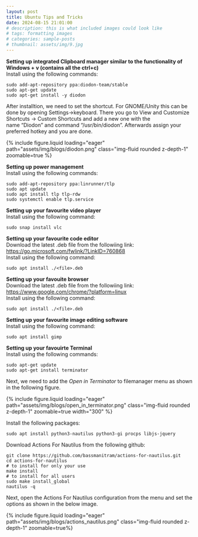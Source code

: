 ```yaml
---
layout: post
title: Ubuntu Tips and Tricks
date: 2024-08-15 21:01:00
# description: this is what included images could look like
# tags: formatting images
# categories: sample-posts
# thumbnail: assets/img/9.jpg
---
```




**Setting up integrated Clipboard manager similar to the functionality of Windows + v (contains all the ctrl+c)**\
Install using the following commands:
```shell
sudo add-apt-repository ppa:diodon-team/stable
sudo apt-get update
sudo apt-get install -y diodon
```
After installtion, we need to set the shortcut. For GNOME/Unity this can be done by opening Settings->keyboard. There you go to View and Customize Shortcuts -> Custom Shortcuts and add a new one with the name “Diodon” and command “/usr/bin/diodon”. Afterwards assign your preferred hotkey and you are done.

<div class="row mt-3">
    <div class="col-sm mt-3 mt-md-0">
        {% include figure.liquid loading="eager" path="assets/img/blogs/diodon.png" class="img-fluid rounded z-depth-1" zoomable=true %}
    </div>
</div>


**Setting up power management**\
Install using the following commands:
```shell
sudo add-apt-repository ppa:linrunner/tlp
sudo apt update
sudo apt install tlp tlp-rdw
sudo systemctl enable tlp.service
```

**Setting up your favourite video player**\
Install using the following command:
```shell
sudo snap install vlc
```

**Setting up your favourite code editor**\
Download the latest .deb file from the followiing link: <a href="https://go.microsoft.com/fwlink/?LinkID=760868">https://go.microsoft.com/fwlink/?LinkID=760868</a>\
Install using the following command:
```shell
sudo apt install ./<file>.deb
```

**Setting up your favouite browser**\
Download the latest .deb file from the followiing link: <a href="https://www.google.com/chrome/?platform=linux">https://www.google.com/chrome/?platform=linux</a>\
Install using the following command:
```shell
sudo apt install ./<file>.deb
```

**Setting up your favourite image editing software**\
Install using the following command:
```shell
sudo apt install gimp
```

**Setting up your favouirte Terminal**\
Install using the following commands:
```shell
sudo apt-get update
sudo apt-get install terminator
```

Next, we need to add the *Open in Terminator* to filemanager menu as shown in the following figure.

<div class="row mt-1">
    <div class="col-sm mt-1">
        {% include figure.liquid loading="eager" path="assets/img/blogs/open_in_terminator.png" class="img-fluid rounded z-depth-1" zoomable=true width="300" %}
    </div>
</div>

Install the following packages:
```shell
sudo apt install python3-nautilus python3-gi procps libjs-jquery
```

Download Actions For Nautilus from the following github:
```shell
git clone https://github.com/bassmanitram/actions-for-nautilus.git
cd actions-for-nautilus
# to install for only your use
make install 
# to install for all users
sudo make install_global 
nautilus -q
```
Next, open the Actions For Nautilus configuration from the menu and set the options as shown in the below image.

<div class="row mt-1">
    <div class="col-sm mt-1">
        {% include figure.liquid loading="eager" path="assets/img/blogs/actions_nautilus.png" class="img-fluid rounded z-depth-1" zoomable=true%}
    </div>
</div>
